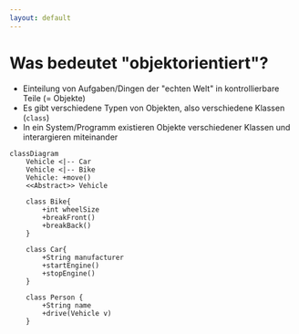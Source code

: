 ```yaml
---
layout: default
---
```


<Footer
    text="🎁 Objektorientierte Programmierung"
/>

# Was bedeutet "objektorientiert"?

<div class="grid grid-cols-12 gap-6">
<div class="col-span-6">

- Einteilung von Aufgaben/Dingen der "echten Welt" in kontrollierbare Teile (= Objekte)
- Es gibt verschiedene Typen von Objekten, also verschiedene Klassen (`class`)
- In ein System/Programm existieren Objekte verschiedener Klassen und interargieren miteinander

</div>
<div class="col-span-6">

```mermaid
classDiagram
    Vehicle <|-- Car
    Vehicle <|-- Bike
    Vehicle: +move()
    <<Abstract>> Vehicle

    class Bike{
        +int wheelSize
        +breakFront()
        +breakBack()
    }

    class Car{
        +String manufacturer
        +startEngine()
        +stopEngine()
    }

    class Person {
        +String name
        +drive(Vehicle v)
    }
```

</div>
</div>

<PageNumber/>
